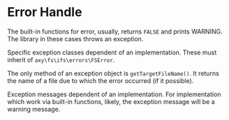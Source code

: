 # Error Handle

The built-in functions for error, usually, returns `FALSE` and prints WARNING.
The library in these cases throws an exception.

Specific exception classes dependent of an implementation.
These must inherit of `axy\fs\ifs\errors\FSError`.

The only method of an exception object is `getTargetFileName()`.
It returns the name of a file due to which the error occurred (if it possible).

Exception messages dependent of an implementation.
For implementation which work via built-in functions, likely, the exception message will be a warning message.

